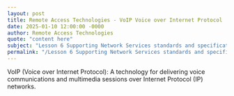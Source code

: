 ```yaml
---
layout: post
title: Remote Access Technologies - VoIP Voice over Internet Protocol
date: 2025-01-10 12:00:00 -0000
author: Remote Access Technologies
quote: "content here"
subject: "Lesson 6 Supporting Network Services standards and specifications"
permalink: "/Lesson 6 Supporting Network Services standards and specifications/Remote Access Technologies/Remote Access Technologies - VoIP Voice over Internet Protocol"
---
```


VoIP (Voice over Internet Protocol): A technology for delivering voice communications and multimedia sessions over Internet Protocol (IP) networks.
